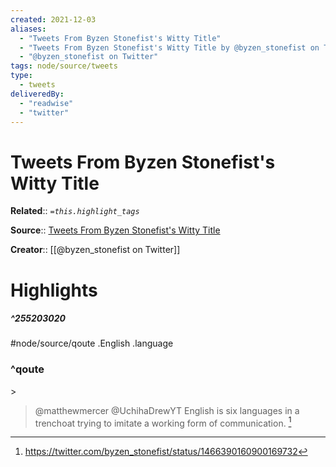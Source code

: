 ```yaml
---
created: 2021-12-03
aliases:
  - "Tweets From Byzen Stonefist's Witty Title"
  - "Tweets From Byzen Stonefist's Witty Title by @byzen_stonefist on Twitter"
  - "@byzen_stonefist on Twitter"
tags: node/source/tweets
type: 
  - tweets
deliveredBy: 
  - "readwise"
  - "twitter"
---
```

# Tweets From Byzen Stonefist's Witty Title

**Related**:: 
*`=this.highlight_tags`*

**Source**:: [Tweets From Byzen Stonefist's Witty Title](https://twitter.com/byzen_stonefist)

**Creator**:: [[@byzen_stonefist on Twitter]]

# Highlights
##### ^255203020
#node/source/qoute .English .language
### ^qoute
&gt;  
> @matthewmercer @UchihaDrewYT English is six languages in a trenchoat trying to imitate a working form of communication. 
  [^255203020]

[^255203020]: https://twitter.com/byzen_stonefist/status/1466390160900169732

